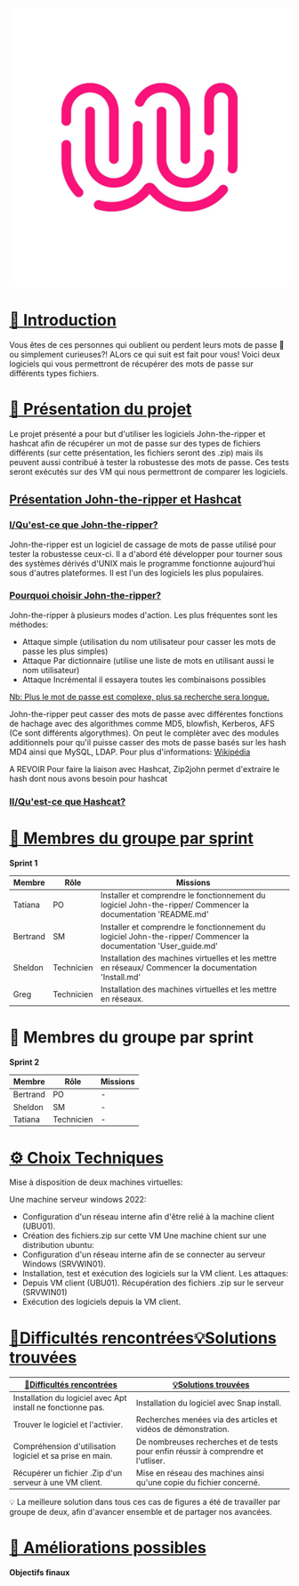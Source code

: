 ![logo de la Wild Code SChool en exemple](Ressources/logo_WCS.jpg)


# [📜 Introduction](#introduction)

Vous êtes de ces personnes qui oublient ou perdent leurs mots de passe 🔑 ou simplement curieuses?! ALors ce qui suit est fait pour vous! 
Voici deux logiciels qui vous permettront de récupérer des mots de passe sur différents types fichiers.

# [🎯 Présentation du projet](#presentation-du-projet)

Le projet présenté a pour but d'utiliser les logiciels John-the-ripper et hashcat afin de récupérer un mot de passe sur des types de fichiers différents (sur cette présentation, les fichiers seront des .zip) mais ils peuvent aussi contribué à tester la robustesse des mots de passe.
Ces tests seront exécutés sur des VM qui nous permettront de comparer les logiciels.
  
## <ins>Présentation John-the-ripper et Hashcat<ins>

### <ins>I/Qu'est-ce que John-the-ripper?<ins>

 John-the-ripper est un logiciel de cassage de mots de passe utilisé pour tester la robustesse ceux-ci. Il a d'abord été développer pour tourner sous des 
 systèmes dérivés d'UNIX mais le programme fonctionne aujourd'hui sous d'autres plateformes. Il est l'un des logiciels les plus populaires.
 
### <ins>Pourquoi choisir John-the-ripper?<ins>
  
 John-the-ripper à plusieurs modes d'action. Les plus fréquentes sont les méthodes:
  
+ Attaque simple (utilisation du nom utilisateur pour casser les mots de passe les plus simples)
+ Attaque Par dictionnaire (utilise une liste de mots en utilisant aussi le nom utilisateur)
+ Attaque Incrémental il essayera toutes les combinaisons possibles

<ins>Nb:<ins> Plus le mot de passe est complexe, plus sa recherche sera longue.

John-the-ripper peut casser des mots de passe avec différentes fonctions de hachage avec des algorithmes comme MD5, blowfish, Kerberos, AFS (Ce sont différents algorythmes). On peut le complèter avec des modules additionnels pour qu'il puisse casser des mots de passe basés sur les hash MD4 ainsi que MySQL, LDAP.
Pour plus d'informations: [Wikipédia](https://fr.wikipedia.org/wiki/John_the_Ripper#)


A REVOIR
Pour faire la liaison avec Hashcat, Zip2john permet d'extraire le hash dont nous avons besoin pour hashcat

### <ins>II/Qu'est-ce que Hashcat?<ins>
 



 # [👥 Membres du groupe par sprint](#membres-du-groupe-par-sprint)
**Sprint 1**

| Membre   | Rôle       | Missions |
| -------- | ---------- | -------- |
| Tatiana  | PO         | Installer et comprendre le fonctionnement du logiciel John-the-ripper/ Commencer la documentation 'README.md'|
| Bertrand | SM         | Installer et comprendre le fonctionnement du logiciel John-the-ripper/ Commencer la documentation 'User_guide.md'|
| Sheldon  | Technicien | Installation des machines virtuelles et les mettre en réseaux/ Commencer la documentation 'Install.md'|
| Greg     | Technicien | Installation des machines virtuelles et les mettre en réseaux.|



# 👥 Membres du groupe par sprint
<span id="membres-du-groupe-par-sprint"></span>
**Sprint 2**

| Membre   | Rôle       | Missions |
| -------- | ---------- | -------- |
| Bertrand | PO         | -        |
| Sheldon  | SM         | -        |
| Tatiana  | Technicien | -        |
  
 # [⚙️ Choix Techniques](#choix-techniques)

Mise à disposition de deux machines virtuelles:

Une machine serveur windows 2022:
 -  Configuration d'un réseau interne afin d'être relié à la machine client (UBU01).
 -  Création des fichiers.zip sur cette VM
Une machine chient sur une distribution ubuntu:
 -  Configuration d'un réseau interne afin de se connecter au serveur Windows (SRVWIN01).
 -  Installation, test et exécution des logiciels sur la VM client.
Les attaques:
 - Depuis VM client (UBU01). Récupération des fichiers .zip sur le serveur (SRVWIN01)
 - Exécution des logiciels depuis la VM client. 

 # [🧗Difficultés rencontrées](#difficultes-rencontrees)[💡Solutions trouvées](#solutions-trouvees)
 

| [🧗Difficultés rencontrées](#difficultes-rencontrees)|[💡Solutions trouvées](#solutions-trouvees)|  
| -----------------------------------| -----------------------------------|
| Installation du logiciel avec Apt install ne fonctionne pas.| Installation du logiciel avec Snap install.|
| Trouver le logiciel et l'activier.| Recherches menées via des articles et vidéos de démonstration.|
| Compréhension d'utilisation logiciel et sa prise en main.| De nombreuses recherches et de tests pour enfin réussir à comprendre et l'utliser.|
| Récupérer un fichier .Zip d'un serveur à une VM client.| Mise en réseau des machines ainsi qu'une copie du fichier concerné.|

💡 La meilleure solution dans tous ces cas de figures a été de travailler par groupe de deux, afin d'avancer ensemble et de partager nos avancées. 

 # [🚀 Améliorations possibles](#ameliorations-possibles)


**Objectifs finaux**



